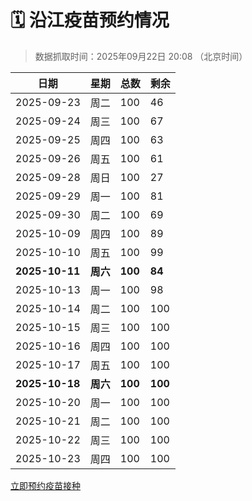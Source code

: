 # 🗓️ 沿江疫苗预约情况

> 数据抓取时间：2025年09月22日 20:08 （北京时间）

| 日期 | 星期 | 总数 | 剩余 |
|------|------|------|------|
| 2025-09-23 | 周二 | 100 | 46 |
| 2025-09-24 | 周三 | 100 | 67 |
| 2025-09-25 | 周四 | 100 | 63 |
| 2025-09-26 | 周五 | 100 | 61 |
| 2025-09-28 | 周日 | 100 | 27 |
| 2025-09-29 | 周一 | 100 | 81 |
| 2025-09-30 | 周二 | 100 | 69 |
| 2025-10-09 | 周四 | 100 | 89 |
| 2025-10-10 | 周五 | 100 | 99 |
| **2025-10-11** | **周六** | **100** | **84** |
| 2025-10-13 | 周一 | 100 | 98 |
| 2025-10-14 | 周二 | 100 | 100 |
| 2025-10-15 | 周三 | 100 | 100 |
| 2025-10-16 | 周四 | 100 | 100 |
| 2025-10-17 | 周五 | 100 | 100 |
| **2025-10-18** | **周六** | **100** | **100** |
| 2025-10-20 | 周一 | 100 | 100 |
| 2025-10-21 | 周二 | 100 | 100 |
| 2025-10-22 | 周三 | 100 | 100 |
| 2025-10-23 | 周四 | 100 | 100 |


<div class="button-container">
<a class="btn" href="http://yfzweb.ishequ.net/#/login" target="_blank">立即预约疫苗接种</a>
</div>
